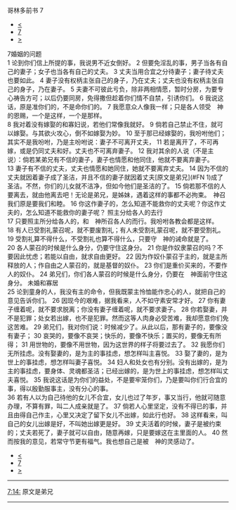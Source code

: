 ﻿





 哥林多前书 7




* [<](bible/1CO06.md)
* [7](bible/1CO.md)
* [>](bible/1CO08.md)



 
7婚姻的问题  
1 论到你们信上所提的事，我说男不近女倒好。 
2 但要免淫乱的事，男子当各有自己的妻子；女子也当各有自己的丈夫。 
3 丈夫当用合宜之分待妻子；妻子待丈夫也要如此。 
4 妻子没有权柄主张自己的身子，乃在丈夫；丈夫也没有权柄主张自己的身子，乃在妻子。 
5 夫妻不可彼此亏负，除非两相情愿，暂时分房，为要专心祷告方可；以后仍要同房，免得撒但趁着你们情不自禁，引诱你们。 
6 我说这话，原是准你们的，不是命你们的。 
7 我愿意众人像我一样；只是各人领受　神的恩赐，一个是这样，一个是那样。  
8 我对着没有嫁娶的和寡妇说，若他们常像我就好。 
9 倘若自己禁止不住，就可以嫁娶。与其欲火攻心，倒不如嫁娶为妙。 
10 至于那已经嫁娶的，我吩咐他们；其实不是我吩咐，乃是主吩咐说：妻子不可离开丈夫， 
11 若是离开了，不可再嫁，或是仍同丈夫和好。丈夫也不可离弃妻子。 
12 我对其余的人说（不是主说）：倘若某弟兄有不信的妻子，妻子也情愿和他同住，他就不要离弃妻子。 
13 妻子有不信的丈夫，丈夫也情愿和她同住，她就不要离弃丈夫。 
14 因为不信的丈夫就因着妻子成了圣洁，并且不信的妻子就因着丈夫[原文是弟兄](#FN
1)成了圣洁。不然，你们的儿女就不洁净，但如今他们是圣洁的了。 
15 倘若那不信的人要离去，就由他离去吧！无论是弟兄，是姊妹，遇着这样的事都不必拘束。　神召我们原是要我们和睦。 
16 你这作妻子的，怎么知道不能救你的丈夫呢？你这作丈夫的，怎么知道不能救你的妻子呢？ 照主分给各人的去行  
17 只要照主所分给各人的，和　神所召各人的而行。我吩咐各教会都是这样。 
18 有人已受割礼蒙召呢，就不要废割礼；有人未受割礼蒙召呢，就不要受割礼。 
19 受割礼算不得什么，不受割礼也算不得什么，只要守　神的诫命就是了。 
20 各人蒙召的时候是什么身分，仍要守住这身分。 
21 你是作奴隶蒙召的吗？不要因此忧虑；若能以自由，就求自由更好。 
22 因为作奴仆蒙召于主的，就是主所释放的人；作自由之人蒙召的，就是基督的奴仆。 
23 你们是重价买来的，不要作人的奴仆。 
24 弟兄们，你们各人蒙召的时候是什么身分，仍要在　神面前守住这身分。 未婚和寡居  
25 论到童身的人，我没有主的命令，但我既蒙主怜恤能作忠心的人，就把自己的意见告诉你们。 
26 因现今的艰难，据我看来，人不如守素安常才好。 
27 你有妻子缠着呢，就不要求脱离；你没有妻子缠着呢，就不要求妻子。 
28 你若娶妻，并不是犯罪；处女若出嫁，也不是犯罪。然而这等人肉身必受苦难，我却愿意你们免这苦难。 
29 弟兄们，我对你们说：时候减少了。从此以后，那有妻子的，要像没有妻子； 
30 哀哭的，要像不哀哭；快乐的，要像不快乐；置买的，要像无有所得； 
31 用世物的，要像不用世物，因为这世界的样子将要过去了。 
32 我愿你们无所挂虑。没有娶妻的，是为主的事挂虑，想怎样叫主喜悦。 
33 娶了妻的，是为世上的事挂虑，想怎样叫妻子喜悦。 
34 妇人和处女也有分别。没有出嫁的，是为主的事挂虑，要身体、灵魂都圣洁；已经出嫁的，是为世上的事挂虑，想怎样叫丈夫喜悦。 
35 我说这话是为你们的益处，不是要牢笼你们，乃是要叫你们行合宜的事，得以殷勤服事主，没有分心的事。  
36 若有人以为自己待他的女儿不合宜，女儿也过了年岁，事又当行，他就可随意办理，不算有罪，叫二人成亲就是了。 
37 倘若人心里坚定，没有不得已的事，并且由得自己作主，心里又决定了留下女儿不出嫁，如此行也好。 
38 这样看来，叫自己的女儿出嫁是好，不叫她出嫁更是好。 
39 丈夫活着的时候，妻子是被约束的；丈夫若死了，妻子就可以自由，随意再嫁，只是要嫁这在主里面的人。 
40 然而按我的意见，若常守节更有福气。我也想自己是被　神的灵感动了。 
* [<](bible/1CO06.md)
* [7](bible/1CO.md)
* [>](bible/1CO08.md)





---


[7:14:](#V14)
原文是弟兄




---









